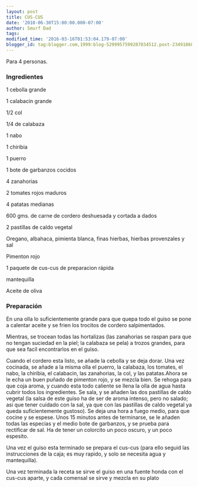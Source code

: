 ```yaml
---
layout: post
title: CUS-CUS
date: '2010-06-30T15:00:00.000-07:00'
author: Smurf Dad
tags: 
modified_time: '2016-03-16T01:53:04.179-07:00'
blogger_id: tag:blogger.com,1999:blog-5299957599287034512.post-2349186896363729461
---
```


Para 4 personas.

<h3>Ingredientes</h3>

1 cebolla grande

1 calabacin grande

1/2 col

1/4 de calabaza

1 nabo

1 chiribia

1 puerro

1 bote de garbanzos cocidos

4 zanahorias

2 tomates rojos maduros

4 patatas medianas

600 gms. de carne de cordero deshuesada y cortada a dados

2 pastillas de caldo vegetal

Oregano, albahaca, pimienta blanca, finas hierbas, hierbas provenzales y sal

Pimenton rojo

1 paquete de cus-cus de preparacion rápida

mantequilla

Aceite de oliva

<h3>Preparación</h3>

En una olla lo suficientemente grande para que quepa todo el guiso se pone a calentar aceite y se frien los trocitos de cordero salpimentados.

Mientras, se trocean todas las hortalizas (las zanahorias se raspan para que no tengan suciedad en la piel; la calabaza se pela) a trozos grandes, para que sea facil encontrarlos en el guiso.

Cuando el cordero esta listo, se añade la cebolla y se deja dorar. Una vez cocinada, se añade a la misma olla el puerro, la calabaza, los tomates, el nabo, la chiribia, el calabacin, las zanahorias, la col, y las patatas.Ahora se le echa un buen puñado de pimenton rojo, y se mezcla bien. Se rehoga para que coja aroma, y cuando esta todo caliente se llena la olla de agua hasta cubrir todos los ingredientes. Se sala, y se añaden las dos pastillas de caldo vegetal (la salsa de este guiso ha de ser de aroma intenso, pero no salado; asi que tener cuidado con la sal, ya que con las pastillas de caldo vegetal ya queda suficientemente gustoso). Se deja una hora a fuego medio, para que cocine y se espese. Unos 15 minutos antes de terminarse, se le añaden todas las especias y el medio bote de garbanzos, y se prueba para rectificar de sal. Ha de tener un colorcito un poco oscuro, y un poco espesito.

Una vez el guiso esta terminado se prepara el cus-cus (para ello seguid las instrucciones de la caja; es muy rapido, y solo se necesita agua y mantequilla).

Una vez terminada la receta se sirve el guiso en una fuente honda con el cus-cus aparte, y cada comensal se sirve y mezcla en su plato

